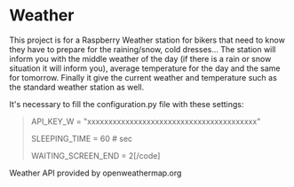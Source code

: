 # Weather

This project is for a Raspberry Weather station for bikers that need to know they have to prepare for the raining/snow, cold dresses...
The station will inform you with the middle weather of the day (if there is a rain or snow situation it will inform you), average temperature for the day and the same for tomorrow.
Finally it give the current weather and temperature such as the standard weather station as well.

It's necessary to fill the configuration.py file with these settings:

> API_KEY_W = "xxxxxxxxxxxxxxxxxxxxxxxxxxxxxxxxxxxxxxxx"
>
> SLEEPING_TIME = 60  # sec
>
> WAITING_SCREEN_END = 2[/code]


Weather API provided by openweathermap.org